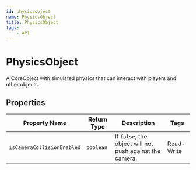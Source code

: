 ```yaml
---
id: physicsobject
name: PhysicsObject
title: PhysicsObject
tags:
    - API
---
```


# PhysicsObject

A CoreObject with simulated physics that can interact with players and other objects.

## Properties

| Property Name | Return Type | Description | Tags |
| -------- | ----------- | ----------- | ---- |
| `isCameraCollisionEnabled` | `boolean` | If `false`, the object will not push against the camera. | Read-Write |

